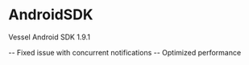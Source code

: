 AndroidSDK
==========

Vessel Android SDK 1.9.1

-- Fixed issue with concurrent notifications
-- Optimized performance 
